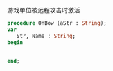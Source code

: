 游戏单位被远程攻击时激活

```pascal
procedure OnBow (aStr : String);
var
   Str, Name : String;
begin
   

end;
```
